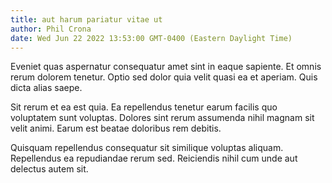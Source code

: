 ```yaml
---
title: aut harum pariatur vitae ut
author: Phil Crona
date: Wed Jun 22 2022 13:53:00 GMT-0400 (Eastern Daylight Time)
---
```

Eveniet quas aspernatur consequatur amet sint in eaque sapiente. Et omnis rerum dolorem tenetur. Optio sed dolor quia velit quasi ea et aperiam. Quis dicta alias saepe.

 Sit rerum et ea est quia. Ea repellendus tenetur earum facilis quo voluptatem sunt voluptas. Dolores sint rerum assumenda nihil magnam sit velit animi. Earum est beatae doloribus rem debitis.

 Quisquam repellendus consequatur sit similique voluptas aliquam. Repellendus ea repudiandae rerum sed. Reiciendis nihil cum unde aut delectus autem sit.